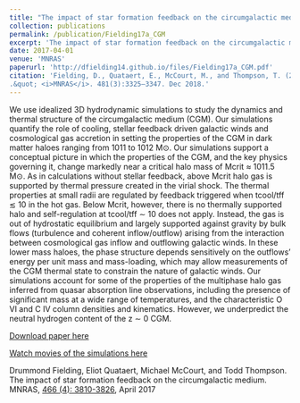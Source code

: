 ```yaml
---
title: "The impact of star formation feedback on the circumgalactic medium"
collection: publications
permalink: /publication/Fielding17a_CGM
excerpt: 'The impact of star formation feedback on the circumgalactic medium.'
date: 2017-04-01
venue: 'MNRAS'
paperurl: 'http://dfielding14.github.io/files/Fielding17a_CGM.pdf'
citation: 'Fielding, D., Quataert, E., McCourt, M., and Thompson, T. (2017). &quot;The impact of star formation feedback on the circumgalactic medium
.&quot; <i>MNRAS</i>. 481(3):3325–3347. Dec 2018.'
---
```

We use idealized 3D hydrodynamic simulations to study the dynamics and thermal structure of the circumgalactic medium (CGM). Our simulations quantify the role of cooling, stellar feedback driven galactic winds and cosmological gas accretion in setting the properties of the CGM in dark matter haloes ranging from 1011 to 1012 M⊙. Our simulations support a conceptual picture in which the properties of the CGM, and the key physics governing it, change markedly near a critical halo mass of Mcrit ≈ 1011.5 M⊙. As in calculations without stellar feedback, above Mcrit halo gas is supported by thermal pressure created in the virial shock. The thermal properties at small radii are regulated by feedback triggered when tcool/tff ≲ 10 in the hot gas. Below Mcrit, however, there is no thermally supported halo and self-regulation at tcool/tff ∼ 10 does not apply. Instead, the gas is out of hydrostatic equilibrium and largely supported against gravity by bulk flows (turbulence and coherent inflow/outflow) arising from the interaction between cosmological gas inflow and outflowing galactic winds. In these lower mass haloes, the phase structure depends sensitively on the outflows’ energy per unit mass and mass-loading, which may allow measurements of the CGM thermal state to constrain the nature of galactic winds. Our simulations account for some of the properties of the multiphase halo gas inferred from quasar absorption line observations, including the presence of significant mass at a wide range of temperatures, and the characteristic O VI and C IV column densities and kinematics. However, we underpredict the neutral hydrogen content of the z ∼ 0 CGM.

[Download paper here](http://dfielding14.github.io/files/Fielding17a_CGM.pdf)

[Watch movies of the simulations here]()

Drummond Fielding, Eliot Quataert, Michael McCourt, and Todd Thompson. The impact of star formation feedback on the circumgalactic medium. MNRAS, [466 (4): 3810-3826](https://academic.oup.com/mnras/article/466/4/3810/2733857), April 2017
